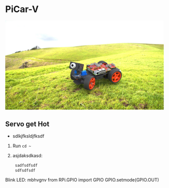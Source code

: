 # PiCar-V
![img](../../img/raspoberrypi/picar-v/main_page.jpg)

<a id="servo_get_hot" ></a>
## Servo get Hot
 - sdlkjfksldjfksdf
1. Run `cd ~`
2. asjdaksdkasd:

        sadfsdfsdf
        sdfsdfsdf

Blink LED:
mbhvgnv
    from RPi.GPIO import GPIO
    GPIO.setmode(GPIO.OUT)